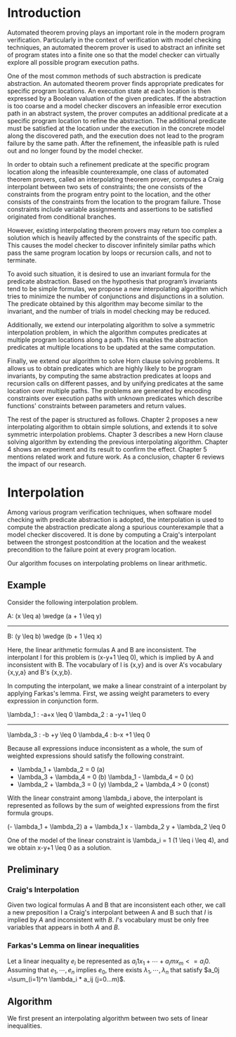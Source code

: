 Introduction
===

Automated theorem proving plays an important role in the modern program verification. Particularly in the context of verification with model checking techniques, an automated theorem prover is used to abstract an infinite set of program states into a finite one so that the model checker can virtually explore all possible program execution paths.

One of the most common methods of such abstraction is predicate abstraction. An automated theorem prover finds appropriate predicates for specific program locations. An execution state at each location is then expressed by a Boolean valuation of the given predicates. If the abstraction is too coarse and a model checker discovers an infeasible error execution path in an abstract system, the prover computes an additional predicate at a specific program location to refine the abstraction. The additional predicate must be satisfied at the location under the execution in the concrete model along the discovered path, and the execution does not lead to the program failure by the same path. After the refinement, the infeasible path is ruled out and no longer found by the model checker.

In order to obtain such a refinement predicate at the specific program location along the infeasible counterexample, one class of automated theorem provers, called an interpolating theorem prover, computes a Craig interpolant between two sets of constraints; the one consists of the constraints from the program entry point to the location, and the other consists of the constraints from the location to the program failure. Those constraints include variable assignments and assertions to be satisfied originated from conditional branches.

However, existing interpolating theorem provers may return too complex a solution which is heavily affected by the constraints of the specific path. This causes the model checker to discover infinitely similar paths which pass the same program location by loops or recursion calls, and not to terminate.

To avoid such situation, it is desired to use an invariant formula for the predicate abstraction. Based on the hypothesis that program’s invariants tend to be simple formulas, we propose a new interpolating algorithm which tries to minimize the number of conjunctions and disjunctions in a solution. The predicate obtained by this algorithm may become similar to the invariant, and the number of trials in model checking may be reduced.

Additionally, we extend our interpolating algorithm to solve a symmetric interpolation problem, in which the algorithm computes predicates at multiple program locations along a path. This enables the abstraction predicates at multiple locations to be updated at the same computation.

Finally, we extend our algorithm to solve Horn clause solving problems. It allows us to obtain predicates which are highly likely to be program invariants, by computing the same abstraction predicates at loops and recursion calls on different passes, and by unifying predicates at the same location over multiple paths. The problems are generated by encoding constraints over execution paths with unknown predicates which describe functions' constraints between parameters and return values.

The rest of the paper is structured as follows. Chapter 2 proposes a new interpolating algorithm to obtain simple solutions, and extends it to solve symmetric interpolation problems. Chapter 3 describes a new Horn clause solving algorithm by extending the previous interpolating algorithm. Chapter 4 shows an experiment and its result to confirm the effect. Chapter 5 mentions related work and future work. As a conclusion, chapter 6 reviews the impact of our research.


Interpolation
===

Among various program verification techniques, when software model checking with predicate abstraction is adopted, the interpolation is used to compute the abstraction predicate along a spurious counterexample that a model checker discovered. It is done by computing a Craig's interpolant between the strongest postcondition at the location and the weakest precondition to the failure point at every program location.

Our algorithm focuses on interpolating problems on linear arithmetic.


Example
---

Consider the following interpolation problem.

A: (x \leq a) \wedge (a + 1 \leq y)
- - - - - -
B: (y \leq b) \wedge (b + 1 \leq x)

Here, the linear arithmetic formulas A and B are inconsistent. The interpolant I for this problem is (x-y+1 \leq 0), which is implied by A and inconsistent with B. The vocabulary of I is {x,y} and is over A's vocabulary {x,y,a} and B's {x,y,b}.

In computing the interpolant, we make a linear constraint of a interpolant by applying Farkas's lemma. First, we assing weight parameters to every expression in conjunction form.

\lambda_1 : -a+x     \leq 0
\lambda_2 :  a  -y+1 \leq 0
- - - - - -
\lambda_3 : -b  +y   \leq 0
\lambda_4 :  b-x  +1 \leq 0

Because all expressions induce inconsistent as a whole, the sum of weighted expressions should satisfy the following constraint.

- \lambda_1 + \lambda_2 = 0 (a)
- \lambda_3 + \lambda_4 = 0 (b)
  \lambda_1 - \lambda_4 = 0 (x)
- \lambda_2 + \lambda_3 = 0 (y)
  \lambda_2 + \lambda_4 > 0 (const)

With the linear constraint among \lambda_i above, the interpolant is represented as follows by the sum of weighted expressions from the first formula groups.

(- \lambda_1 + \lambda_2) a + \lambda_1 x - \lambda_2 y + \lambda_2 \leq 0

One of the model of the linear constraint is \lambda_i = 1 (1 \leq i \leq 4), and we obtain x-y+1 \leq 0 as a solution.


Preliminary
---

### Craig's Interpolation

Given two logical formulas A and B that are inconsistent each other, we call a new preposition I a Craig's interpolant between A and B such that $I$ is implied by $A$ and inconsistent with $B$. $I$'s vocabulary must be only free variables that appears in both $A$ and $B$.

### Farkas's Lemma on linear inequalities

Let a linear inequality $e_i$ be represented as $a_i1 x_1 + \cdots + a_im x_m <= a_i0$. Assuming that $e_1,\cdots,e_n$ implies $e_0$, there exists $\lambda_1,\cdots,\lambda_n$ that satisfy $a_0j =\sum_(i=1)^n \lambda_i * a_ij (j=0...m)$.


Algorithm
---

We first present an interpolating algorithm between two sets of linear inequalities.
